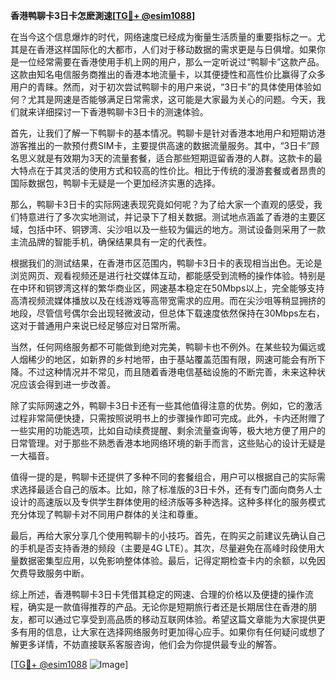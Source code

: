 **香港鸭聊卡3日卡怎麽測速[[TG💪+ @esim1088](https://t.me/s/esim1088)]**

在当今这个信息爆炸的时代，网络速度已经成为衡量生活质量的重要指标之一。尤其是在香港这样国际化的大都市，人们对于移动数据的需求更是与日俱增。如果你是一位经常需要在香港使用手机上网的用户，那么一定听说过“鸭聊卡”这款产品。这款由知名电信服务商推出的香港本地流量卡，以其便捷性和高性价比赢得了众多用户的青睐。然而，对于初次尝试鸭聊卡的用户来说，“3日卡”的具体使用体验如何？尤其是网速是否能够满足日常需求，这可能是大家最为关心的问题。今天，我们就来详细探讨一下香港鸭聊卡3日卡的测速体验。

首先，让我们了解一下鸭聊卡的基本情况。鸭聊卡是针对香港本地用户和短期访港游客推出的一款预付费SIM卡，主要提供高速的数据流量服务。其中，“3日卡”顾名思义就是有效期为3天的流量套餐，适合那些短期逗留香港的人群。这款卡的最大特点在于其灵活的使用方式和较高的性价比。相比于传统的漫游套餐或者昂贵的国际数据包，鸭聊卡无疑是一个更加经济实惠的选择。

那么，鸭聊卡3日卡的实际网速表现究竟如何呢？为了给大家一个直观的感受，我们特意进行了多次实地测试，并记录下了相关数据。测试地点涵盖了香港的主要区域，包括中环、铜锣湾、尖沙咀以及一些较为偏远的地方。测试设备则采用了一款主流品牌的智能手机，确保结果具有一定的代表性。

根据我们的测试结果，在香港市区范围内，鸭聊卡3日卡的表现相当出色。无论是浏览网页、观看视频还是进行社交媒体互动，都能感受到流畅的操作体验。特别是在中环和铜锣湾这样的繁华商业区，网速基本稳定在50Mbps以上，完全能够支持高清视频流媒体播放以及在线游戏等高带宽需求的应用。而在尖沙咀等稍显拥挤的地段，尽管信号偶尔会出现轻微波动，但总体下载速度依然保持在30Mbps左右，这对于普通用户来说已经足够应对日常所需。

当然，任何网络服务都不可能做到绝对完美，鸭聊卡也不例外。在某些较为偏远或人烟稀少的地区，如新界的乡村地带，由于基站覆盖范围有限，网速可能会有所下降。不过这种情况并不常见，而且随着香港电信基础设施的不断完善，未来这种状况应该会得到进一步改善。

除了实际网速之外，鸭聊卡3日卡还有一些其他值得注意的优势。例如，它的激活过程非常简便快捷，只需按照说明书上的步骤操作即可完成。此外，卡内还附赠了一些实用的功能选项，比如自动续费提醒、剩余流量查询等，极大地方便了用户的日常管理。对于那些不熟悉香港本地网络环境的新手而言，这些贴心的设计无疑是一大福音。

值得一提的是，鸭聊卡还提供了多种不同的套餐组合，用户可以根据自己的实际需求选择最适合自己的版本。比如，除了标准版的3日卡外，还有专门面向商务人士设计的高速版以及专供学生群体使用的经济版等多种选择。这种多样化的服务模式充分体现了鸭聊卡对不同用户群体的关注和尊重。

最后，再给大家分享几个使用鸭聊卡的小技巧。首先，在购买之前建议先确认自己的手机是否支持香港的频段（主要是4G LTE）。其次，尽量避免在高峰时段使用大量数据密集型应用，以免影响整体体验。最后，记得定期检查卡内的余额，以免因欠费导致服务中断。

综上所述，香港鸭聊卡3日卡凭借其稳定的网速、合理的价格以及便捷的操作流程，确实是一款值得推荐的产品。无论你是短期旅行者还是长期居住在香港的朋友，都可以通过它享受到高品质的移动互联网体验。希望这篇文章能为大家提供更多有用的信息，让大家在选择网络服务时更加得心应手。如果你有任何疑问或想了解更多详情，不妨直接联系客服咨询，他们会为你提供最专业的解答。

[[TG💪+ @esim1088](https://t.me/s/esim1088) ![Image](https://i.postimg.cc/4NQfJmqS/Snipaste-2025-05-13-00-14-12.png)]